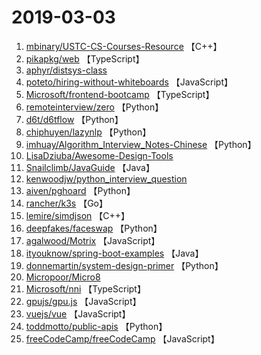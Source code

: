 # 2019-03-03

1. [mbinary/USTC-CS-Courses-Resource](https://github.com/mbinary/USTC-CS-Courses-Resource) 【C++】
2. [pikapkg/web](https://github.com/pikapkg/web) 【TypeScript】
3. [aphyr/distsys-class](https://github.com/aphyr/distsys-class) 
4. [poteto/hiring-without-whiteboards](https://github.com/poteto/hiring-without-whiteboards) 【JavaScript】
5. [Microsoft/frontend-bootcamp](https://github.com/Microsoft/frontend-bootcamp) 【TypeScript】
6. [remoteinterview/zero](https://github.com/remoteinterview/zero) 【Python】
7. [d6t/d6tflow](https://github.com/d6t/d6tflow) 【Python】
8. [chiphuyen/lazynlp](https://github.com/chiphuyen/lazynlp) 【Python】
9. [imhuay/Algorithm_Interview_Notes-Chinese](https://github.com/imhuay/Algorithm_Interview_Notes-Chinese) 【Python】
10. [LisaDziuba/Awesome-Design-Tools](https://github.com/LisaDziuba/Awesome-Design-Tools) 
11. [Snailclimb/JavaGuide](https://github.com/Snailclimb/JavaGuide) 【Java】
12. [kenwoodjw/python_interview_question](https://github.com/kenwoodjw/python_interview_question) 
13. [aiven/pghoard](https://github.com/aiven/pghoard) 【Python】
14. [rancher/k3s](https://github.com/rancher/k3s) 【Go】
15. [lemire/simdjson](https://github.com/lemire/simdjson) 【C++】
16. [deepfakes/faceswap](https://github.com/deepfakes/faceswap) 【Python】
17. [agalwood/Motrix](https://github.com/agalwood/Motrix) 【JavaScript】
18. [ityouknow/spring-boot-examples](https://github.com/ityouknow/spring-boot-examples) 【Java】
19. [donnemartin/system-design-primer](https://github.com/donnemartin/system-design-primer) 【Python】
20. [Micropoor/Micro8](https://github.com/Micropoor/Micro8) 
21. [Microsoft/nni](https://github.com/Microsoft/nni) 【TypeScript】
22. [gpujs/gpu.js](https://github.com/gpujs/gpu.js) 【JavaScript】
23. [vuejs/vue](https://github.com/vuejs/vue) 【JavaScript】
24. [toddmotto/public-apis](https://github.com/toddmotto/public-apis) 【Python】
25. [freeCodeCamp/freeCodeCamp](https://github.com/freeCodeCamp/freeCodeCamp) 【JavaScript】
